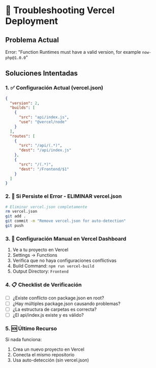 # 🚨 Troubleshooting Vercel Deployment

## Problema Actual
Error: "Function Runtimes must have a valid version, for example `now-php@1.0.0`"

## Soluciones Intentadas

### 1. ✅ Configuración Actual (vercel.json)
```json
{
  "version": 2,
  "builds": [
    {
      "src": "api/index.js",
      "use": "@vercel/node"
    }
  ],
  "routes": [
    {
      "src": "/api/(.*)",
      "dest": "/api/index.js"
    },
    {
      "src": "/(.*)",
      "dest": "/Frontend/$1"
    }
  ]
}
```

### 2. 🔧 Si Persiste el Error - ELIMINAR vercel.json

```bash
# Eliminar vercel.json completamente
rm vercel.json
git add .
git commit -m "Remove vercel.json for auto-detection"
git push
```

### 3. 🎯 Configuración Manual en Vercel Dashboard

1. Ve a tu proyecto en Vercel
2. Settings → Functions
3. Verifica que no haya configuraciones conflictivas
4. Build Command: `npm run vercel-build`
5. Output Directory: `Frontend`

### 4. 📋 Checklist de Verificación

- [ ] ¿Existe conflicto con package.json en root?
- [ ] ¿Hay múltiples package.json causando problemas?
- [ ] ¿La estructura de carpetas es correcta?
- [ ] ¿El api/index.js existe y es válido?

### 5. 🆘 Último Recurso

Si nada funciona:
1. Crea un nuevo proyecto en Vercel
2. Conecta el mismo repositorio
3. Usa auto-detección (sin vercel.json)